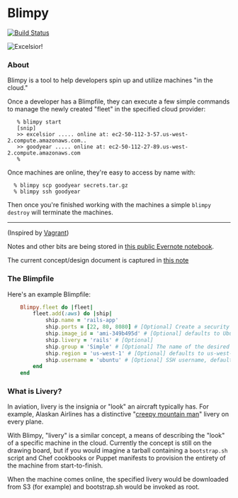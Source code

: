 # Blimpy
[![Build Status](https://buildhive.cloudbees.com/job/rtyler/job/blimpy/badge/icon)](https://buildhive.cloudbees.com/job/rtyler/job/blimpy/)

![Excelsior!](http://strongspace.com/rtyler/public/excelsior.png)


### About

Blimpy is a tool to help developers spin up and utilize machines "in the
cloud."

Once a developer has a Blimpfile, they can execute a few simple commands to
manage the newly created "fleet" in the specified cloud provider:

```
   % blimpy start
   [snip]
   >> excelsior ..... online at: ec2-50-112-3-57.us-west-2.compute.amazonaws.com..
   >> goodyear ..... online at: ec2-50-112-27-89.us-west-2.compute.amazonaws.com
   %
```

Once machines are online, they're easy to access by name with:

```
  % blimpy scp goodyear secrets.tar.gz
  % blimpy ssh goodyear
```

Then once you're finished working with the machines a simple `blimpy destroy`
will terminate the machines.

---

(Inspired by [Vagrant](http://vagrantup.com))

Notes and other bits are being stored in [this public Evernote
notebook](https://www.evernote.com/pub/agentdero/blimpy).

The current concept/design document is captured in [this
note](https://www.evernote.com/pub/agentdero/blimpy#b=58a228bb-8910-4cd1-a7f5-995d775b81a2&n=06def701-7e25-425b-81d4-5811e7987c7e)


### The Blimpfile

Here's an example Blimpfile:

```ruby
    Blimpy.fleet do |fleet|
        fleet.add(:aws) do |ship|
            ship.name = 'rails-app'
            ship.ports = [22, 80, 8080] # [Optional] Create a security group with these ports open
            ship.image_id = 'ami-349b495d' # [Optional] defaults to Ubuntu 10.04 64-bit
            ship.livery = 'rails' # [Optional]
            ship.group = 'Simple' # [Optional] The name of the desired Security Group
            ship.region = 'us-west-1' # [Optional] defaults to us-west-2
            ship.username = 'ubuntu' # [Optional] SSH username, defaults to "ubuntu" for AWS machines
        end
    end
```


### What is Livery?

In aviation, livery is the insignia or "look" an aircraft typically has. For
example, Alaskan Airlines has a distinctive "[creepy mountain
man](http://farm1.static.flickr.com/135/333644732_4f797d3c22.jpg)" livery on
every plane.

With Blimpy, "livery" is a similar concept, a means of describing the "look" of
a specific machine in the cloud. Currently the concept is still on the drawing
board, but if you would imagine a tarball containing a `bootstrap.sh` script
and Chef cookbooks or Puppet manifests to provision the entirety of the machine
from start-to-finish.

When the machine comes online, the specified livery would be downloaded from S3
(for example) and bootstrap.sh would be invoked as root.
